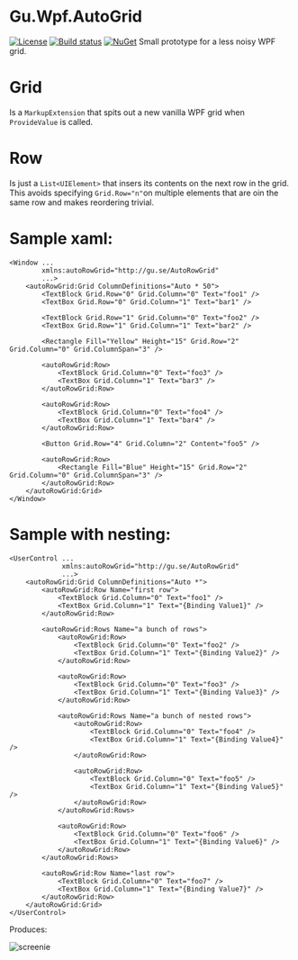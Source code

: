 # Gu.Wpf.AutoGrid
[![License](https://img.shields.io/badge/license-MIT-blue.svg)](LICENSE)
[![Build status](https://ci.appveyor.com/api/projects/status/weieh2q82cc87ksr/branch/master?svg=true)](https://ci.appveyor.com/project/JohanLarsson/gu-wpf-autogrid/branch/master)
[![NuGet](https://img.shields.io/nuget/v/Gu.Wpf.AutoRowGrid.svg)](https://www.nuget.org/packages/Gu.Wpf.AutoRowGrid/)
Small prototype for a less noisy WPF grid. 

# Grid
Is a `MarkupExtension` that spits out a new vanilla WPF grid when `ProvideValue` is called.

# Row 
Is just a `List<UIElement>` that insers its contents on the next row in the grid. This avoids specifying `Grid.Row="n"`on multiple elements that are oin the same row and makes reordering trivial.

# Sample xaml:

```xaml
<Window ...
        xmlns:autoRowGrid="http://gu.se/AutoRowGrid"
        ...>
    <autoRowGrid:Grid ColumnDefinitions="Auto * 50">
        <TextBlock Grid.Row="0" Grid.Column="0" Text="foo1" />
        <TextBox Grid.Row="0" Grid.Column="1" Text="bar1" />

        <TextBlock Grid.Row="1" Grid.Column="0" Text="foo2" />
        <TextBox Grid.Row="1" Grid.Column="1" Text="bar2" />
        
        <Rectangle Fill="Yellow" Height="15" Grid.Row="2" Grid.Column="0" Grid.ColumnSpan="3" />

        <autoRowGrid:Row>
            <TextBlock Grid.Column="0" Text="foo3" />
            <TextBox Grid.Column="1" Text="bar3" />
        </autoRowGrid:Row>

        <autoRowGrid:Row>
            <TextBlock Grid.Column="0" Text="foo4" />
            <TextBox Grid.Column="1" Text="bar4" />
        </autoRowGrid:Row>

        <Button Grid.Row="4" Grid.Column="2" Content="foo5" />

        <autoRowGrid:Row>
            <Rectangle Fill="Blue" Height="15" Grid.Row="2" Grid.Column="0" Grid.ColumnSpan="3" />
        </autoRowGrid:Row>
    </autoRowGrid:Grid>
</Window>
```

# Sample with nesting:
```xaml
<UserControl ...
             xmlns:autoRowGrid="http://gu.se/AutoRowGrid"
             ...>
    <autoRowGrid:Grid ColumnDefinitions="Auto *">
        <autoRowGrid:Row Name="first row">
            <TextBlock Grid.Column="0" Text="foo1" />
            <TextBox Grid.Column="1" Text="{Binding Value1}" />
        </autoRowGrid:Row>

        <autoRowGrid:Rows Name="a bunch of rows">
            <autoRowGrid:Row>
                <TextBlock Grid.Column="0" Text="foo2" />
                <TextBox Grid.Column="1" Text="{Binding Value2}" />
            </autoRowGrid:Row>

            <autoRowGrid:Row>
                <TextBlock Grid.Column="0" Text="foo3" />
                <TextBox Grid.Column="1" Text="{Binding Value3}" />
            </autoRowGrid:Row>

            <autoRowGrid:Rows Name="a bunch of nested rows">
                <autoRowGrid:Row>
                    <TextBlock Grid.Column="0" Text="foo4" />
                    <TextBox Grid.Column="1" Text="{Binding Value4}" />
                </autoRowGrid:Row>

                <autoRowGrid:Row>
                    <TextBlock Grid.Column="0" Text="foo5" />
                    <TextBox Grid.Column="1" Text="{Binding Value5}" />
                </autoRowGrid:Row>
            </autoRowGrid:Rows>

            <autoRowGrid:Row>
                <TextBlock Grid.Column="0" Text="foo6" />
                <TextBox Grid.Column="1" Text="{Binding Value6}" />
            </autoRowGrid:Row>
        </autoRowGrid:Rows>

        <autoRowGrid:Row Name="last row">
            <TextBlock Grid.Column="0" Text="foo7" />
            <TextBox Grid.Column="1" Text="{Binding Value7}" />
        </autoRowGrid:Row>
    </autoRowGrid:Grid>
</UserControl>
```

Produces:

![screenie](http://i.imgur.com/kAr50OX.png)
